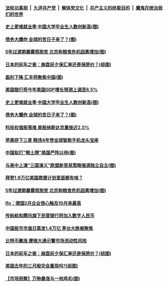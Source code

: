 

####  [法轮功真相](../../../../basic/blob/master/README.md?t=02240931) &nbsp;|&nbsp; [九评共产党](../../../../9ping.md/blob/master/README.md?t=02240931) &nbsp;|&nbsp; [解体党文化](../../../../jtdwh.md/blob/master/README.md?t=02240931)  &nbsp;|&nbsp; [共产主义的终极目的](../../../../gczydzjmd.md/blob/master/README.md?t=02240931) &nbsp;|&nbsp; [魔鬼在统治我们的世界](../../../../mgztzwmdsj.md/blob/master/README.md?t=02240931) 


#### [史上更难就业季 中国大学毕业生人数创新高(图)](../pages/p5/963502.md?t=02240931) 

#### [债务大爆炸 全球的苦日子来了？(图)](../pages/p5/963413.md?t=02240931) 

#### [5年过渡期暴露假脱贫 北京称粮食危机因素增加(图)](../pages/p5/963424.md?t=02240931) 


#### [日本的前车之鉴：崩盘前夕保汇率还是保房价？(组图)](../pages/p5/963326.md?t=02240931) 


#### [盈利下降 汇丰将聚焦中国(图)](../pages/p5/963521.md?t=02240931) 

#### [美国银行将今年美国GDP增长预测上调至6.5%](../pages/p5/963516.md?t=02240931) 

#### [史上更难就业季 中国大学毕业生人数创新高(图)](../pages/p5/963502.md?t=02240931) 

#### [债务大爆炸 全球的苦日子来了？(图)](../pages/p5/963413.md?t=02240931) 

#### [科技权值股落难 美股纳斯达克重挫近2.5%](../pages/p5/963436.md?t=02240931) 

#### [苹果挤下三星 睽违4年登全球智能手机龙头宝座](../pages/p5/963434.md?t=02240931) 

#### [中国拟打“稀土牌”美国严阵以待(图)](../pages/p5/963430.md?t=02240931) 

#### [与美中上演“三国演义”欧盟新贸易策略强调独立自主(图)](../pages/p5/963427.md?t=02240931) 

#### [拜登1.9万亿美国救援计划里面都有啥？](../pages/p5/963426.md?t=02240931) 

#### [5年过渡期暴露假脱贫 北京称粮食危机因素增加(图)](../pages/p5/963424.md?t=02240931) 

#### [Ifo：德国2月企业信心触及10月来最高](../pages/p5/963423.md?t=02240931) 

#### [传蚂蚁和腾讯旗下民营银行将加入数字人民币](../pages/p5/963419.md?t=02240931) 


#### [中国股市市值日蒸发1.4万亿 茅台大跌被聚焦](../pages/p5/963384.md?t=02240931) 


#### [比特币飙涨 摩根大通示警市场流动性风险](../pages/p5/963373.md?t=02240931) 

#### [日本的前车之鉴：崩盘前夕保汇率还是保房价？(组图)](../pages/p5/963326.md?t=02240931) 

#### [美国去年的三月股灾会重现吗?(组图)](../pages/p5/963314.md?t=02240931) 

#### [【市场观察】万物暴涨与一地鸡毛(图)](../pages/p5/963323.md?t=02240931) 

